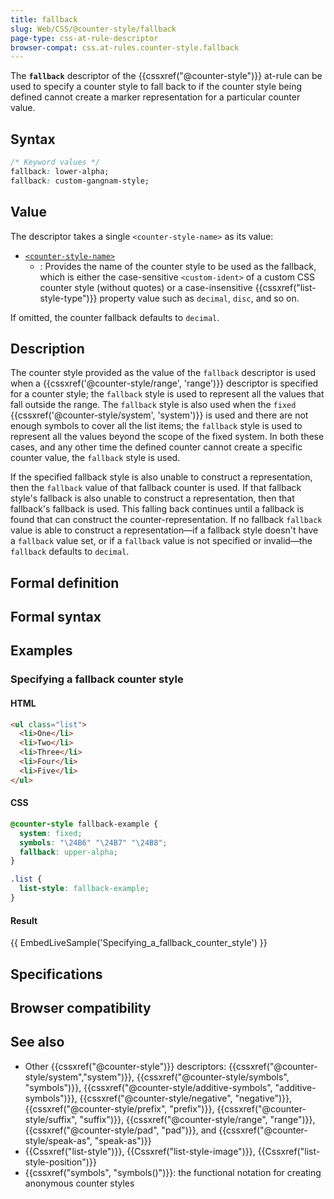 ```yaml
---
title: fallback
slug: Web/CSS/@counter-style/fallback
page-type: css-at-rule-descriptor
browser-compat: css.at-rules.counter-style.fallback
---
```




The **`fallback`** descriptor of the {{cssxref("@counter-style")}} at-rule can be used to specify a counter style to fall back to if the counter style being defined cannot create a marker representation for a particular counter value.

## Syntax

```css
/* Keyword values */
fallback: lower-alpha;
fallback: custom-gangnam-style;
```

## Value

The descriptor takes a single `<counter-style-name>` as its value:

- [`<counter-style-name>`](/Web/CSS/@counter-style#counter-style-name)
  - : Provides the name of the counter style to be used as the fallback, which is either the case-sensitive `<custom-ident>` of a custom CSS counter style (without quotes) or a case-insensitive {{cssxref("list-style-type")}} property value such as `decimal`, `disc`, and so on.

If omitted, the counter fallback defaults to `decimal`.

## Description

The counter style provided as the value of the `fallback` descriptor is used when a {{cssxref('@counter-style/range', 'range')}} descriptor is specified for a counter style; the `fallback` style is used to represent all the values that fall outside the range. The `fallback` style is also used when the `fixed` {{cssxref('@counter-style/system', 'system')}} is used and there are not enough symbols to cover all the list items; the `fallback` style is used to represent all the values beyond the scope of the fixed system. In both these cases, and any other time the defined counter cannot create a specific counter value, the `fallback` style is used.

If the specified fallback style is also unable to construct a representation, then the `fallback` value of that fallback counter is used. If that fallback style's fallback is also unable to construct a representation, then that fallback's fallback is used. This falling back continues until a fallback is found that can construct the counter-representation. If no fallback `fallback` value is able to construct a representation―if a fallback style doesn't have a `fallback` value set, or if a `fallback` value is not specified or invalid―the `fallback` defaults to `decimal`.

## Formal definition



## Formal syntax



## Examples

### Specifying a fallback counter style

#### HTML

```html
<ul class="list">
  <li>One</li>
  <li>Two</li>
  <li>Three</li>
  <li>Four</li>
  <li>Five</li>
</ul>
```

#### CSS

```css
@counter-style fallback-example {
  system: fixed;
  symbols: "\24B6" "\24B7" "\24B8";
  fallback: upper-alpha;
}

.list {
  list-style: fallback-example;
}
```

#### Result

{{ EmbedLiveSample('Specifying_a_fallback_counter_style') }}

## Specifications



## Browser compatibility



## See also

- Other {{cssxref("@counter-style")}} descriptors: {{cssxref("@counter-style/system","system")}}, {{cssxref("@counter-style/symbols", "symbols")}}, {{cssxref("@counter-style/additive-symbols", "additive-symbols")}}, {{cssxref("@counter-style/negative", "negative")}}, {{cssxref("@counter-style/prefix", "prefix")}}, {{cssxref("@counter-style/suffix", "suffix")}}, {{cssxref("@counter-style/range", "range")}}, {{cssxref("@counter-style/pad", "pad")}}, and {{cssxref("@counter-style/speak-as", "speak-as")}}
- {{Cssxref("list-style")}}, {{Cssxref("list-style-image")}}, {{Cssxref("list-style-position")}}
- {{cssxref("symbols", "symbols()")}}: the functional notation for creating anonymous counter styles
